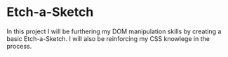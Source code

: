# Etch-a-Sketch

In this project I will be furthering my DOM manipulation skills by creating a basic Etch-a-Sketch. I will also be reinforcing my CSS knowlege in the process.
